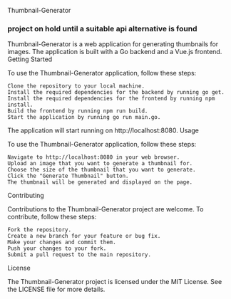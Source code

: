 Thumbnail-Generator

### project on hold until a suitable api alternative is found 

Thumbnail-Generator is a web application for generating thumbnails for images. The application is built with a Go backend and a Vue.js frontend.
Getting Started

To use the Thumbnail-Generator application, follow these steps:

    Clone the repository to your local machine.
    Install the required dependencies for the backend by running go get.
    Install the required dependencies for the frontend by running npm install.
    Build the frontend by running npm run build.
    Start the application by running go run main.go.

The application will start running on http://localhost:8080.
Usage

To use the Thumbnail-Generator application, follow these steps:

    Navigate to http://localhost:8080 in your web browser.
    Upload an image that you want to generate a thumbnail for.
    Choose the size of the thumbnail that you want to generate.
    Click the "Generate Thumbnail" button.
    The thumbnail will be generated and displayed on the page.

Contributing

Contributions to the Thumbnail-Generator project are welcome. To contribute, follow these steps:

    Fork the repository.
    Create a new branch for your feature or bug fix.
    Make your changes and commit them.
    Push your changes to your fork.
    Submit a pull request to the main repository.

License

The Thumbnail-Generator project is licensed under the MIT License. See the LICENSE file for more details.
